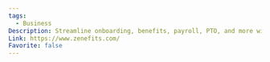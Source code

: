 ```yaml
---
tags:
  - Business
Description: Streamline onboarding, benefits, payroll, PTO, and more with our simple, intuitive platform.
Link: https://www.zenefits.com/
Favorite: false
---
```


